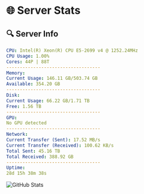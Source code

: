 # 🌐 Server Stats
## 🔍 Server Info
```yaml
CPU: Intel(R) Xeon(R) CPU E5-2699 v4 @ 1252.24MHz
CPU Usage: 1.00%
Cores: 44P | 88T
-----------------------------------
Memory:
Current Usage: 146.11 GB/503.74 GB
Available: 354.20 GB
-----------------------------------
Disk:
Current Usage: 66.22 GB/1.71 TB
Free: 1.56 TB
-----------------------------------
GPU:
No GPU detected
-----------------------------------
Network:
Current Transfer (Sent): 17.52 MB/s
Current Transfer (Received): 100.62 KB/s
Total Sent: 45.16 TB
Total Received: 388.92 GB
-----------------------------------
Uptime:
28d 15h 38m 38s
```
![GitHub Stats](https://img.shields.io/badge/Updated-2025-04-05_13:01:27-blue)